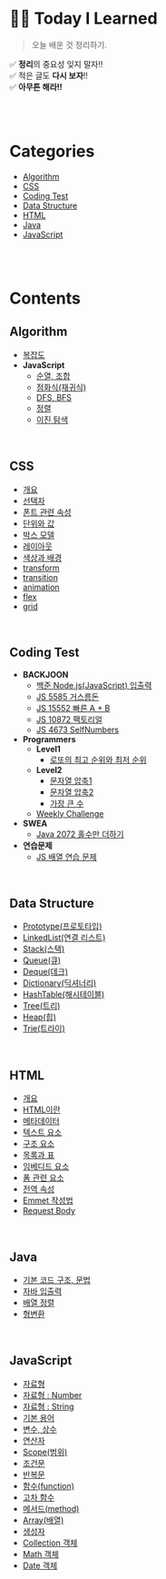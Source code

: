 # ✍🏻 **Today I Learned**
> 오늘 배운 것 정리하기.

✅ **정리**의 중요성 잊지 말자!!  
✅ 적은 글도 **다시 보자**!!  
✅ **아무튼 해라!!**

<br>
<br>

# Categories
- [Algorithm](#algorithm)
- [CSS](#css)
- [Coding Test](#coding-test)
- [Data Structure](#data-structure)
- [HTML](#html)
- [Java](#java)
- [JavaScript](#javascript)

<br>
<br>

# Contents
## Algorithm
- [복잡도](https://github.com/Im-hass/TIL/blob/master/Algorithm/Complexity.md)
- **JavaScript**
  - [순열, 조합](https://github.com/Im-hass/TIL/blob/master/Algorithm/02_%EC%88%9C%EC%97%B4%2C%20%EC%A1%B0%ED%95%A9.md)
  - [점화식(재귀식)](https://github.com/Im-hass/TIL/blob/master/Algorithm/03_%EC%9E%AC%EA%B7%80%EC%8B%9D.md)
  - [DFS, BFS](https://github.com/Im-hass/TIL/blob/master/Algorithm/04_DFS%2C%20BFS.md)
  - [정렬](https://github.com/Im-hass/TIL/blob/master/Algorithm/05_%EC%A0%95%EB%A0%AC.md)
  - [이진 탐색](https://github.com/Im-hass/TIL/blob/master/Algorithm/06_%EC%9D%B4%EC%A7%84%20%ED%83%90%EC%83%89.md)
<br>

## CSS
- [개요](https://github.com/Im-hass/TIL/blob/master/CSS/01_%EA%B0%9C%EC%9A%94.md)
- [선택자](https://github.com/Im-hass/TIL/blob/master/CSS/02_%EC%84%A0%ED%83%9D%EC%9E%90.md)
- [폰트 관련 속성](https://github.com/Im-hass/TIL/blob/master/CSS/03_%ED%8F%B0%ED%8A%B8%20%EA%B4%80%EB%A0%A8%20%EC%86%8D%EC%84%B1.md)
- [단위와 값](https://github.com/Im-hass/TIL/blob/master/CSS/04_%EB%8B%A8%EC%9C%84%EC%99%80%20%EA%B0%92.md)
- [박스 모델](https://github.com/Im-hass/TIL/blob/master/CSS/05_%EB%B0%95%EC%8A%A4%20%EB%AA%A8%EB%8D%B8.md)
- [레이아웃](https://github.com/Im-hass/TIL/blob/master/CSS/06_%EB%A0%88%EC%9D%B4%EC%95%84%EC%9B%83.md)
- [색상과 배경](https://github.com/Im-hass/TIL/blob/master/CSS/07_%EC%83%89%EC%83%81%EA%B3%BC%20%EB%B0%B0%EA%B2%BD.md)
- [transform](https://github.com/Im-hass/TIL/blob/master/CSS/08_transform.md)
- [transition](https://github.com/Im-hass/TIL/blob/master/CSS/09_transition.md)
- [animation](https://github.com/Im-hass/TIL/blob/master/CSS/10_%EC%95%A0%EB%8B%88%EB%A9%94%EC%9D%B4%EC%85%98.md)
- [flex](https://github.com/Im-hass/TIL/blob/master/CSS/11_flexbox.md)
- [grid](https://github.com/Im-hass/TIL/blob/master/CSS/12_grid.md)
<br>

## Coding Test
- **BACKJOON**
  - [백준 Node.js(JavaScript) 입출력](https://github.com/Im-hass/TIL/blob/master/Coding%20Test/BACKJOON/_JavaScript%20%EC%9E%85%EC%B6%9C%EB%A0%A5.md)
  - [JS 5585 거스름돈](https://github.com/Im-hass/TIL/blob/master/Coding%20Test/BACKJOON/5585.md)
  - [JS 15552 빠른 A + B](https://github.com/Im-hass/TIL/blob/master/Coding%20Test/BACKJOON/15552.md)
  - [JS 10872 팩토리얼](https://github.com/Im-hass/TIL/blob/master/Coding%20Test/BACKJOON/10872.md)
  - [JS 4673 SelfNumbers](https://github.com/Im-hass/TIL/blob/master/Coding%20Test/BACKJOON/4673_SelfNumbers.js)
- **Programmers**
  - **Level1**
    - [로또의 최고 순위와 최저 순위](https://github.com/Im-hass/TIL/blob/master/Coding%20Test/Programmers/Level1/77484_%EB%A1%9C%EB%98%90%EC%9D%98%20%EC%B5%9C%EA%B3%A0%20%EC%88%9C%EC%9C%84%EC%99%80%20%EC%B5%9C%EC%A0%80%20%EC%88%9C%EC%9C%84.md)
  - **Level2**
    - [문자열 압축1](https://github.com/Im-hass/TIL/blob/master/Coding%20Test/Programmers/Level2/solution_l2_%EB%AC%B8%EC%9E%90%EC%97%B4%EC%95%95%EC%B6%95.js)
    - [문자열 압축2](https://github.com/Im-hass/TIL/blob/master/Coding%20Test/Programmers/60057_%EB%AC%B8%EC%9E%90%EC%97%B4%20%EC%95%95%EC%B6%95.md)
    - [가장 큰 수](https://github.com/Im-hass/TIL/blob/master/Coding%20Test/Programmers/Level2/solution_l2_%EA%B0%80%EC%9E%A5%ED%81%B0%EC%88%98.js)
  - [Weekly Challenge](https://github.com/Im-hass/TIL/tree/master/Coding%20Test/Programmers/Weekly%20Challenge)
- **SWEA**
  - [Java 2072 홀수만 더하기](https://github.com/Im-hass/TIL/blob/master/Coding%20Test/SWExpertAcademy/2072_%ED%99%80%EC%88%98%EB%A7%8C%EB%8D%94%ED%95%98%EA%B8%B0.js)
- **연습문제**
  - [JS 배열 연습 문제](https://github.com/Im-hass/TIL/blob/master/Coding%20Test/%EC%97%B0%EC%8A%B5%EB%AC%B8%EC%A0%9C/JavaScript/Array%20%EC%97%B0%EC%8A%B5%20%EB%AC%B8%EC%A0%9C.md)
<br>

## Data Structure
- [Prototype(프로토타입)](https://github.com/Im-hass/TIL/blob/master/Data%20Structure/01_Prototype.md)
- [LinkedList(연결 리스트)](https://github.com/Im-hass/TIL/blob/master/Data%20Structure/02_LinkedList.md)
- [Stack(스택)](https://github.com/Im-hass/TIL/blob/master/Data%20Structure/03_Stack.md)
- [Queue(큐)](https://github.com/Im-hass/TIL/blob/master/Data%20Structure/04_Queue.md)
- [Deque(데크)](https://github.com/Im-hass/TIL/blob/master/Data%20Structure/05_Deque.md)
- [Dictionary(딕셔너리)](https://github.com/Im-hass/TIL/blob/master/Data%20Structure/06_Dictionary.md)
- [HashTable(해시테이블)](https://github.com/Im-hass/TIL/blob/master/Data%20Structure/07_HashTable.md)
- [Tree(트리)](https://github.com/Im-hass/TIL/blob/master/Data%20Structure/08_Tree.md)
- [Heap(힙)](https://github.com/Im-hass/TIL/blob/master/Data%20Structure/09_Heap.md)
- [Trie(트라이)](https://github.com/Im-hass/TIL/blob/master/Data%20Structure/10_Trie.md)
<br>

## HTML
- [개요](https://github.com/Im-hass/TIL/blob/master/HTML/01_%EA%B0%9C%EC%9A%94.md)
- [HTML이란](https://github.com/Im-hass/TIL/blob/master/HTML/03_HTML%EC%9D%B4%EB%9E%80.md)
- [메타데이터](https://github.com/Im-hass/TIL/blob/master/HTML/04_%EB%A9%94%ED%83%80%EB%8D%B0%EC%9D%B4%ED%84%B0.md)
- [텍스트 요소](https://github.com/Im-hass/TIL/blob/master/HTML/05_%ED%85%8D%EC%8A%A4%ED%8A%B8%20%EC%9A%94%EC%86%8C.md)
- [구조 요소](https://github.com/Im-hass/TIL/blob/master/HTML/06_%EA%B5%AC%EC%A1%B0%20%EC%9A%94%EC%86%8C.md)
- [목록과 표](https://github.com/Im-hass/TIL/blob/master/HTML/07_%EB%AA%A9%EB%A1%9D%EA%B3%BC%20%ED%91%9C.md)
- [임베디드 요소](https://github.com/Im-hass/TIL/blob/master/HTML/08_%EC%9E%84%EB%B2%A0%EB%94%94%EB%93%9C%20%EC%9A%94%EC%86%8C.md)
- [폼 관련 요소](https://github.com/Im-hass/TIL/blob/master/HTML/09_%ED%8F%BC%20%EA%B4%80%EB%A0%A8%20%EC%9A%94%EC%86%8C.md)
- [전역 속성](https://github.com/Im-hass/TIL/blob/master/HTML/10_%EC%A0%84%EC%97%AD%20%EC%86%8D%EC%84%B1.md)
- [Emmet 작성법](https://github.com/Im-hass/TIL/blob/master/HTML/10_%EC%A0%84%EC%97%AD%20%EC%86%8D%EC%84%B1.md)
- [Request Body](https://github.com/Im-hass/TIL/blob/master/HTML/html%20Request%20Body.md)
<br>

## Java
- [기본 코드 구조, 문법](https://github.com/Im-hass/TIL/blob/master/Java/01_Java.md)
- [자바 입출력](https://github.com/Im-hass/TIL/blob/master/Java/02_%EC%9E%85%EC%B6%9C%EB%A0%A5.md)  
- [배열 정렬](https://github.com/Im-hass/TIL/blob/master/Java/03_%EC%A0%95%EB%A0%AC.md)
- [형변환](https://github.com/Im-hass/TIL/blob/master/Java/04_%ED%98%95%EB%B3%80%ED%99%98.md)
<br>

## JavaScript
- [자료형](https://github.com/Im-hass/TIL/blob/master/JavaScript/01_JavaScript%EC%9D%98%20%EC%9E%90%EB%A3%8C%ED%98%95.md)
- [자료형 : Number](https://github.com/Im-hass/TIL/blob/master/JavaScript/10_Number.md)
- [자료형 : String](https://github.com/Im-hass/TIL/blob/master/JavaScript/11_String.md)
- [기본 용어](https://github.com/Im-hass/TIL/blob/master/JavaScript/02_%EA%B8%B0%EB%B3%B8%20%EC%9A%A9%EC%96%B4.md)
- [변수, 상수](https://github.com/Im-hass/TIL/blob/master/JavaScript/03_%EB%B3%80%EC%88%98%2C%20%EC%83%81%EC%88%98.md)
- [연산자](https://github.com/Im-hass/TIL/blob/master/JavaScript/04_%EC%97%B0%EC%82%B0%EC%9E%90.md)
- [Scope(범위)](https://github.com/Im-hass/TIL/blob/master/JavaScript/05_Scope(%EB%B2%94%EC%9C%84).md)
- [조건문](https://github.com/Im-hass/TIL/blob/master/JavaScript/06_%EC%A1%B0%EA%B1%B4%EB%AC%B8.md)
- [반복문](https://github.com/Im-hass/TIL/blob/master/JavaScript/07_%EB%B0%98%EB%B3%B5%EB%AC%B8.md)
- [함수(function)](https://github.com/Im-hass/TIL/blob/master/JavaScript/08_%ED%95%A8%EC%88%98(function).md)
- [고차 함수](https://github.com/Im-hass/TIL/blob/master/JavaScript/13_%EA%B3%A0%EC%B0%A8%20%ED%95%A8%EC%88%98.md)
- [메서드(method)](https://github.com/Im-hass/TIL/blob/master/JavaScript/09_%EB%A9%94%EC%84%9C%EB%93%9C(method).md)
- [Array(배열)](https://github.com/Im-hass/TIL/blob/master/JavaScript/12_Array(%EB%B0%B0%EC%97%B4).md)
- [생성자](https://github.com/Im-hass/TIL/blob/master/JavaScript/14_%EC%83%9D%EC%84%B1%EC%9E%90.md)
- [Collection 객체](https://github.com/Im-hass/TIL/blob/master/JavaScript/15_Collection.md)
- [Math 객체](https://github.com/Im-hass/TIL/blob/master/JavaScript/16_Math.md)
- [Date 객체](https://github.com/Im-hass/TIL/blob/master/JavaScript/17_Date.md)
<br>
